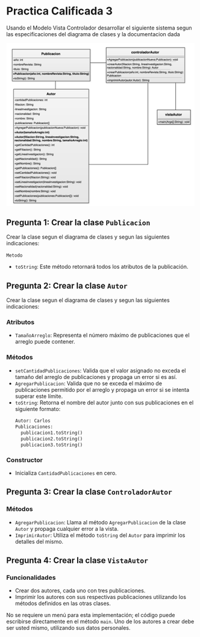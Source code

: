 
# Practica Calificada 3

Usando el Modelo Vista Controlador desarrollar el siguiente sistema segun las especificaciones del diagrama de clases y la documentacion dada   

<img src="diagramaclases.png" alt="Diagrama de Clases" width="500"/>


## Pregunta 1: Crear la clase `Publicacion`

Crear la clase segun el diagrama de clases y segun las siguientes indicaciones:

`Metodo`
- `toString`: Este método retornará todos los atributos de la publicación.

## Pregunta 2: Crear la clase `Autor`

Crear la clase segun el diagrama de clases y segun las siguientes indicaciones:

### Atributos
- `TamañoArreglo`: Representa el número máximo de publicaciones que el arreglo puede contener.

### Métodos
- `setCantidadPublicaciones`: Valida que el valor asignado no exceda el tamaño del arreglo de publicaciones y propaga un error si es así.
- `AgregarPublicacion`: Valida que no se exceda el máximo de publicaciones permitido por el arreglo y propaga un error si se intenta superar este límite.
- `toString`: Retorna el nombre del autor junto con sus publicaciones en el siguiente formato:
  ```
  Autor: Carlos
  Publicaciones:
    publicacion1.toString()
    publicacion2.toString()
    publicacion3.toString()
  ```

### Constructor
- Inicializa `CantidadPublicaciones` en cero.

## Pregunta 3: Crear la clase `ControladorAutor`

### Métodos
- `AgregarPublicacion`: Llama al método `AgregarPublicacion` de la clase `Autor` y propaga cualquier error a la vista.
- `ImprimirAutor`: Utiliza el método `toString` del `Autor` para imprimir los detalles del mismo.

## Pregunta 4: Crear la clase `VistaAutor`

### Funcionalidades
- Crear dos autores, cada uno con tres publicaciones.
- Imprimir los autores con sus respectivas publicaciones utilizando los métodos definidos en las otras clases.

No se requiere un menú para esta implementación; el código puede escribirse directamente en el método `main`. Uno de los autores a crear debe ser usted mismo, utilizando sus datos personales.
